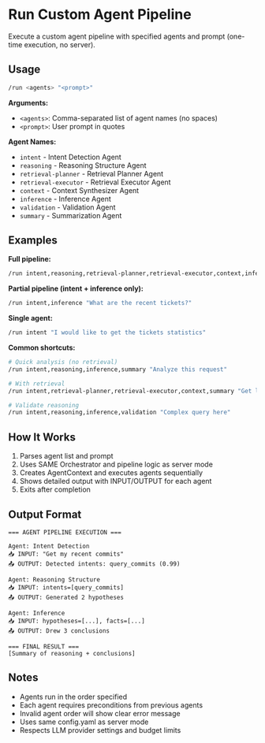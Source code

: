 # Run Custom Agent Pipeline

Execute a custom agent pipeline with specified agents and prompt (one-time execution, no server).

## Usage

```bash
/run <agents> "<prompt>"
```

**Arguments:**
- `<agents>`: Comma-separated list of agent names (no spaces)
- `<prompt>`: User prompt in quotes

**Agent Names:**
- `intent` - Intent Detection Agent
- `reasoning` - Reasoning Structure Agent
- `retrieval-planner` - Retrieval Planner Agent
- `retrieval-executor` - Retrieval Executor Agent
- `context` - Context Synthesizer Agent
- `inference` - Inference Agent
- `validation` - Validation Agent
- `summary` - Summarization Agent

## Examples

**Full pipeline:**
```bash
/run intent,reasoning,retrieval-planner,retrieval-executor,context,inference,validation,summary "Get my recent GitLab commits"
```

**Partial pipeline (intent + inference only):**
```bash
/run intent,inference "What are the recent tickets?"
```

**Single agent:**
```bash
/run intent "I would like to get the tickets statistics"
```

**Common shortcuts:**
```bash
# Quick analysis (no retrieval)
/run intent,reasoning,inference,summary "Analyze this request"

# With retrieval
/run intent,retrieval-planner,retrieval-executor,context,summary "Get latest commits"

# Validate reasoning
/run intent,reasoning,inference,validation "Complex query here"
```

## How It Works

1. Parses agent list and prompt
2. Uses SAME Orchestrator and pipeline logic as server mode
3. Creates AgentContext and executes agents sequentially
4. Shows detailed output with INPUT/OUTPUT for each agent
5. Exits after completion

## Output Format

```
=== AGENT PIPELINE EXECUTION ===

Agent: Intent Detection
📥 INPUT: "Get my recent commits"
📤 OUTPUT: Detected intents: query_commits (0.99)

Agent: Reasoning Structure
📥 INPUT: intents=[query_commits]
📤 OUTPUT: Generated 2 hypotheses

Agent: Inference
📥 INPUT: hypotheses=[...], facts=[...]
📤 OUTPUT: Drew 3 conclusions

=== FINAL RESULT ===
[Summary of reasoning + conclusions]
```

## Notes

- Agents run in the order specified
- Each agent requires preconditions from previous agents
- Invalid agent order will show clear error message
- Uses same config.yaml as server mode
- Respects LLM provider settings and budget limits
